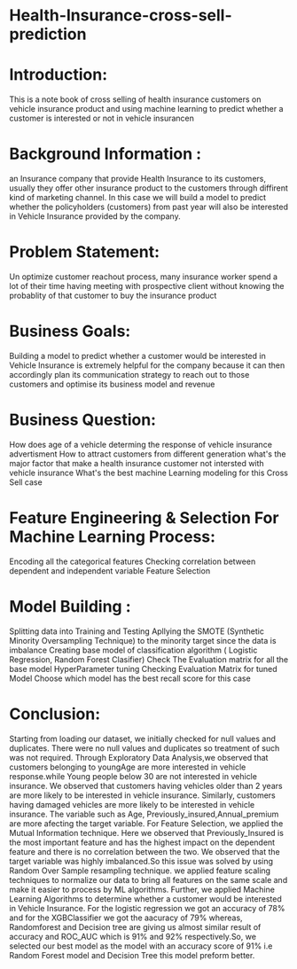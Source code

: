 # Health-Insurance-cross-sell-prediction

# Introduction:
This is a note book of cross selling of health insurance customers on vehicle insurance product and using machine learning to predict whether a customer is interested or not in vehicle insurancen

# Background Information :
an Insurance company that provide Health Insurance to its customers, usually they offer other insurance product to the customers through diffirent kind of marketing channel. In this case we will build a model to predict whether the policyholders (customers) from past year will also be interested in Vehicle Insurance provided by the company.

# Problem Statement:
Un optimize customer reachout process, many insurance worker spend a lot of their time having meeting with prospective client without knowing the probablity of that customer to buy the insurance product

# Business Goals:
Building a model to predict whether a customer would be interested in Vehicle Insurance is extremely helpful for the company because it can then accordingly plan its communication strategy to reach out to those customers and optimise its business model and revenue

# Business Question:
How does age of a vehicle determing the response of vehicle insurance advertisment How to attract customers from different generation what's the major factor that make a health insurance customer not intersted with vehicle insurance What's the best machine Learning modeling for this Cross Sell case

# Feature Engineering & Selection For Machine Learning Process:
Encoding all the categorical features Checking correlation between dependent and independent variable Feature Selection

# Model Building :
Splitting data into Training and Testing Apllying the SMOTE (Synthetic Minority Oversampling Technique) to the minority target since the data is imbalance Creating base model of classification algorithm ( Logistic Regression, Random Forest Clasifier) Check The Evaluation matrix for all the base model HyperParameter tuning Checking Evaluation Matrix for tuned Model Choose which model has the best recall score for this case

# Conclusion:
Starting from loading our dataset, we initially checked for null values and duplicates. There were no null values and duplicates so treatment of such was not required. 
Through Exploratory Data Analysis,we observed that customers belonging to youngAge are more interested in vehicle response.while Young people below 30 are not interested in vehicle insurance. We observed that customers having vehicles older than 2 years are more likely to be interested in vehicle insurance. Similarly, customers having damaged vehicles are more likely to be interested in vehicle insurance. 
The variable such as Age, Previously_insured,Annual_premium are more afecting the target variable. For Feature Selection, we applied the Mutual Information technique. Here we observed that Previously_Insured is the most important feature and has the highest impact on the dependent feature and there is no correlation between the two. 
We observed that the target variable was highly imbalanced.So this issue was solved by using Random Over Sample resampling technique. we applied feature scaling techniques to normalize our data to bring all features on the same scale and make it easier to process by ML algorithms. Further, we applied Machine Learning Algorithms to determine whether a customer would be interested in Vehicle Insurance.
For the logistic regression we got an accuracy of 78% and for the XGBClassifier we got the aacuracy of 79% whereas, Randomforest and Decision tree are giving us almost similar result of accuracy and ROC_AUC which is 91% and 92% respectively.So, we selected our best model as the model with an accuracy score of 91% i.e Random Forest model and Decision Tree this model preform better.
